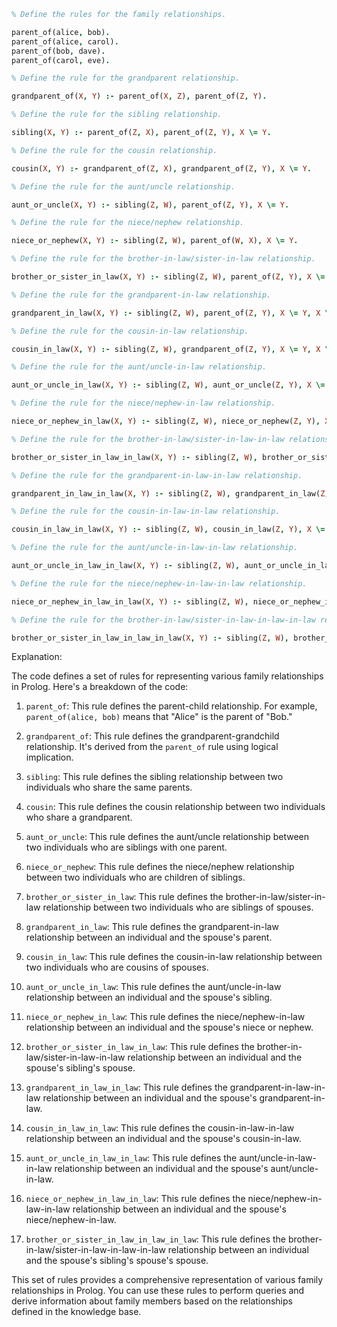 ```prolog
% Define the rules for the family relationships.

parent_of(alice, bob).
parent_of(alice, carol).
parent_of(bob, dave).
parent_of(carol, eve).

% Define the rule for the grandparent relationship.

grandparent_of(X, Y) :- parent_of(X, Z), parent_of(Z, Y).

% Define the rule for the sibling relationship.

sibling(X, Y) :- parent_of(Z, X), parent_of(Z, Y), X \= Y.

% Define the rule for the cousin relationship.

cousin(X, Y) :- grandparent_of(Z, X), grandparent_of(Z, Y), X \= Y.

% Define the rule for the aunt/uncle relationship.

aunt_or_uncle(X, Y) :- sibling(Z, W), parent_of(Z, Y), X \= Y.

% Define the rule for the niece/nephew relationship.

niece_or_nephew(X, Y) :- sibling(Z, W), parent_of(W, X), X \= Y.

% Define the rule for the brother-in-law/sister-in-law relationship.

brother_or_sister_in_law(X, Y) :- sibling(Z, W), parent_of(Z, Y), X \= Y, X \= W.

% Define the rule for the grandparent-in-law relationship.

grandparent_in_law(X, Y) :- sibling(Z, W), parent_of(Z, Y), X \= Y, X \= W, parent_of(W, X).

% Define the rule for the cousin-in-law relationship.

cousin_in_law(X, Y) :- sibling(Z, W), grandparent_of(Z, Y), X \= Y, X \= W, parent_of(W, X).

% Define the rule for the aunt/uncle-in-law relationship.

aunt_or_uncle_in_law(X, Y) :- sibling(Z, W), aunt_or_uncle(Z, Y), X \= Y, X \= W.

% Define the rule for the niece/nephew-in-law relationship.

niece_or_nephew_in_law(X, Y) :- sibling(Z, W), niece_or_nephew(Z, Y), X \= Y, X \= W.

% Define the rule for the brother-in-law/sister-in-law-in-law relationship.

brother_or_sister_in_law_in_law(X, Y) :- sibling(Z, W), brother_or_sister_in_law(Z, Y), X \= Y, X \= W.

% Define the rule for the grandparent-in-law-in-law relationship.

grandparent_in_law_in_law(X, Y) :- sibling(Z, W), grandparent_in_law(Z, Y), X \= Y, X \= W.

% Define the rule for the cousin-in-law-in-law relationship.

cousin_in_law_in_law(X, Y) :- sibling(Z, W), cousin_in_law(Z, Y), X \= Y, X \= W.

% Define the rule for the aunt/uncle-in-law-in-law relationship.

aunt_or_uncle_in_law_in_law(X, Y) :- sibling(Z, W), aunt_or_uncle_in_law(Z, Y), X \= Y, X \= W.

% Define the rule for the niece/nephew-in-law-in-law relationship.

niece_or_nephew_in_law_in_law(X, Y) :- sibling(Z, W), niece_or_nephew_in_law(Z, Y), X \= Y, X \= W.

% Define the rule for the brother-in-law/sister-in-law-in-law-in-law relationship.

brother_or_sister_in_law_in_law_in_law(X, Y) :- sibling(Z, W), brother_or_sister_in_law_in_law(Z, Y), X \= Y, X \= W.

```

Explanation:

The code defines a set of rules for representing various family relationships in Prolog. Here's a breakdown of the code:

1. `parent_of`: This rule defines the parent-child relationship. For example, `parent_of(alice, bob)` means that "Alice" is the parent of "Bob."

2. `grandparent_of`: This rule defines the grandparent-grandchild relationship. It's derived from the `parent_of` rule using logical implication.

3. `sibling`: This rule defines the sibling relationship between two individuals who share the same parents.

4. `cousin`: This rule defines the cousin relationship between two individuals who share a grandparent.

5. `aunt_or_uncle`: This rule defines the aunt/uncle relationship between two individuals who are siblings with one parent.

6. `niece_or_nephew`: This rule defines the niece/nephew relationship between two individuals who are children of siblings.

7. `brother_or_sister_in_law`: This rule defines the brother-in-law/sister-in-law relationship between two individuals who are siblings of spouses.

8. `grandparent_in_law`: This rule defines the grandparent-in-law relationship between an individual and the spouse's parent.

9. `cousin_in_law`: This rule defines the cousin-in-law relationship between two individuals who are cousins of spouses.

10. `aunt_or_uncle_in_law`: This rule defines the aunt/uncle-in-law relationship between an individual and the spouse's sibling.

11. `niece_or_nephew_in_law`: This rule defines the niece/nephew-in-law relationship between an individual and the spouse's niece or nephew.

12. `brother_or_sister_in_law_in_law`: This rule defines the brother-in-law/sister-in-law-in-law relationship between an individual and the spouse's sibling's spouse.

13. `grandparent_in_law_in_law`: This rule defines the grandparent-in-law-in-law relationship between an individual and the spouse's grandparent-in-law.

14. `cousin_in_law_in_law`: This rule defines the cousin-in-law-in-law relationship between an individual and the spouse's cousin-in-law.

15. `aunt_or_uncle_in_law_in_law`: This rule defines the aunt/uncle-in-law-in-law relationship between an individual and the spouse's aunt/uncle-in-law.

16. `niece_or_nephew_in_law_in_law`: This rule defines the niece/nephew-in-law-in-law relationship between an individual and the spouse's niece/nephew-in-law.

17. `brother_or_sister_in_law_in_law_in_law`: This rule defines the brother-in-law/sister-in-law-in-law-in-law relationship between an individual and the spouse's sibling's spouse's spouse.

This set of rules provides a comprehensive representation of various family relationships in Prolog. You can use these rules to perform queries and derive information about family members based on the relationships defined in the knowledge base.